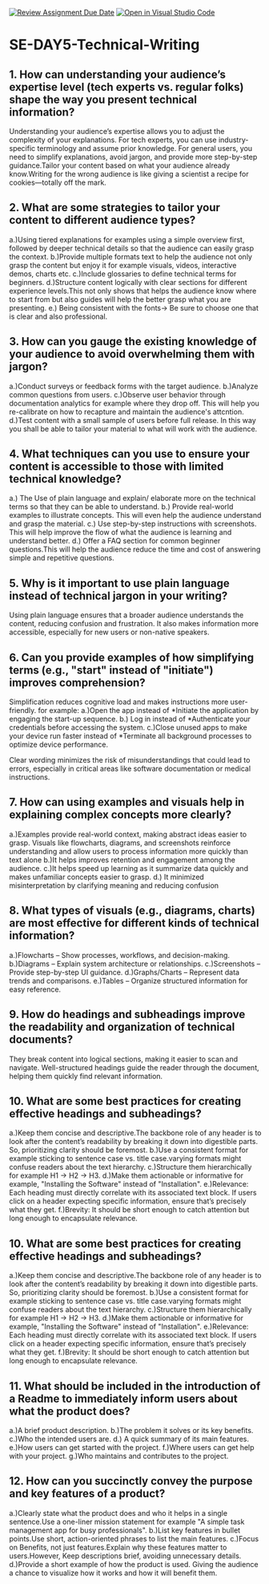 [![Review Assignment Due Date](https://classroom.github.com/assets/deadline-readme-button-22041afd0340ce965d47ae6ef1cefeee28c7c493a6346c4f15d667ab976d596c.svg)](https://classroom.github.com/a/zsAR-pyY)
[![Open in Visual Studio Code](https://classroom.github.com/assets/open-in-vscode-2e0aaae1b6195c2367325f4f02e2d04e9abb55f0b24a779b69b11b9e10269abc.svg)](https://classroom.github.com/online_ide?assignment_repo_id=18540161&assignment_repo_type=AssignmentRepo)
# SE-DAY5-Technical-Writing
## 1. How can understanding your audience’s expertise level (tech experts vs. regular folks) shape the way you present technical information?
Understanding your audience’s expertise allows you to adjust the complexity of your explanations. For tech experts, you can use industry-specific terminology and assume prior knowledge. For general users, you need to simplify explanations, avoid jargon, and provide more step-by-step guidance.Tailor your content based on what your audience already know.Writing for the wrong audience is like giving a scientist a recipe for cookies—totally off the mark.

## 2. What are some strategies to tailor your content to different audience types?
a.)Using tiered explanations for examples using a simple overview first, followed by deeper technical details so that the audience can easily grasp the context.
b.)Provide multiple formats text to help the audience not only grasp the content but enjoy it for example visuals, videos, interactive demos, charts etc.
c.)Include glossaries to define technical terms for beginners.
d.)Structure content logically with clear sections for different experience levels.This not only shows that helps the audience know where to start from but also guides will help the better grasp what you are presenting.
e.) Being consistent with the fonts-> Be sure to choose one that is clear and also professional.

## 3. How can you gauge the existing knowledge of your audience to avoid overwhelming them with jargon?
a.)Conduct surveys or feedback forms with the target audience.
b.)Analyze common questions from users.
c.)Observe user behavior through documentation analytics for example where they drop off. This will help you re-calibrate on how to recapture and maintain the audience's attcntion.
d.)Test content with a small sample of users before full release. In this way you shall be able to tailor your material to what will work with the audience.

## 4. What techniques can you use to ensure your content is accessible to those with limited technical knowledge?
a.) The Use of plain language and explain/ elaborate more on the technical terms so that they can be able to understand.
b.) Provide real-world examples to illustrate concepts. This will even help the audience understand and grasp the material.
c.) Use step-by-step instructions with screenshots. This will help improve the flow of what the audience is learning and understand better.
d.) Offer a FAQ section for common beginner questions.This will help the audience reduce the time and cost of answering simple and repetitive questions.

## 5. Why is it important to use plain language instead of technical jargon in your writing?
Using plain language ensures that a broader audience understands the content, reducing confusion and frustration. It also makes information more accessible, especially for new users or non-native speakers.

## 6. Can you provide examples of how simplifying terms (e.g., "start" instead of "initiate") improves comprehension?
Simplification reduces cognitive load and makes instructions more user-friendly. for example:
a.)Open the app instead of *Initiate the application by engaging the start-up sequence.
b.) Log in instead of *Authenticate your credentials before accessing the system.
c.)Close unused apps to make your device run faster instead of *Terminate all background processes to optimize device performance.

Clear wording minimizes the risk of misunderstandings that could lead to errors, especially in critical areas like software documentation or medical instructions.

## 7. How can using examples and visuals help in explaining complex concepts more clearly?
a.)Examples provide real-world context, making abstract ideas easier to grasp. Visuals like flowcharts, diagrams, and screenshots reinforce understanding and allow users to process information more quickly than text alone
b.)It helps improves retention and engagement among the audience.
c.)It helps speed up learning as it summarize data quickly and makes unfamiliar concepts easier to grasp.
d.) It minimized misinterpretation by clarifying  meaning and reducing confusion


## 8. What types of visuals (e.g., diagrams, charts) are most effective for different kinds of technical information?
a.)Flowcharts – Show processes, workflows, and decision-making.
b.)Diagrams – Explain system architecture or relationships.
c.)Screenshots – Provide step-by-step UI guidance.
d.)Graphs/Charts – Represent data trends and comparisons.
e.)Tables – Organize structured information for easy reference.

## 9. How do headings and subheadings improve the readability and organization of technical documents?
They break content into logical sections, making it easier to scan and navigate. Well-structured headings guide the reader through the document, helping them quickly find relevant information.
## 10. What are some best practices for creating effective headings and subheadings?
a.)Keep them concise and descriptive.The backbone role of any header is to look after the content’s readability by breaking it down into digestible parts. So, prioritizing clarity should be foremost.
b.)Use a consistent format for example sticking to sentence case vs. title case.varying formats might confuse readers about the text hierarchy.
c.)Structure them hierarchically for example H1 → H2 → H3.
d.)Make them actionable or informative for example, "Installing the Software" instead of "Installation".
e.)Relevance: Each heading must directly correlate with its associated text block. If users click on a header expecting specific information, ensure that’s precisely what they get.
f.)Brevity: It should be short enough to catch attention but long enough to encapsulate relevance.

## 10. What are some best practices for creating effective headings and subheadings?
a.)Keep them concise and descriptive.The backbone role of any header is to look after the content’s readability by breaking it down into digestible parts. So, prioritizing clarity should be foremost.
b.)Use a consistent format for example sticking to sentence case vs. title case.varying formats might confuse readers about the text hierarchy.
c.)Structure them hierarchically for example H1 → H2 → H3.
d.)Make them actionable or informative for example, "Installing the Software" instead of "Installation".
e.)Relevance: Each heading must directly correlate with its associated text block. If users click on a header expecting specific information, ensure that’s precisely what they get.
f.)Brevity: It should be short enough to catch attention but long enough to encapsulate relevance.


## 11. What should be included in the introduction of a Readme to immediately inform users about what the product does?
a.)A brief product description.
b.)The problem it solves or its key benefits.
c.)Who the intended users are.
d.) A quick summary of its main features.
e.)How users can get started with the project.
f.)Where users can get help with your project.
g.)Who maintains and contributes to the project.

## 12. How can you succinctly convey the purpose and key features of a product?
a.)Clearly state what the product does and who it helps in a single sentence.Use a one-liner mission statement for example "A simple task management app for busy professionals".
b.)List key features in bullet points.Use short, action-oriented phrases to list the main features.
c.)Focus on Benefits, not just features.Explain why these features matter to users.However, Keep descriptions brief, avoiding unnecessary details.
d.)Provide a short example of how the product is used. Giving the audience a chance to visualize how it works and how it will benefit them.
